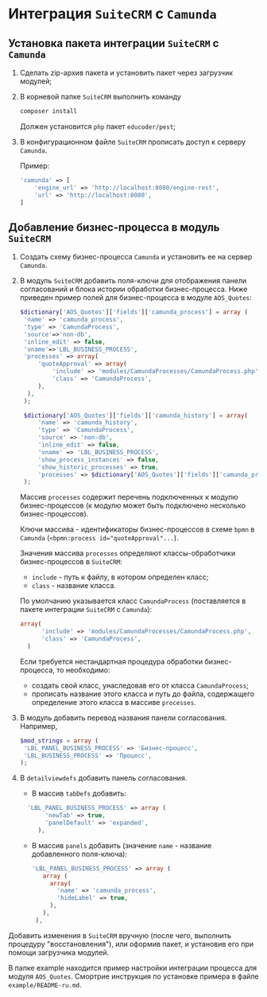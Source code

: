 # Интеграция `SuiteCRM` с `Camunda`

## Установка пакета интеграции `SuiteCRM` с `Camunda`

1. Сделать zip-архив пакета и установить пакет через загрузчик модулей;
2. В корневой папке `SuiteCRM` выполнить команду 

   ```sh
   composer install 
   ```
   Должен установится `php` пакет `educoder/pest`;

3. В конфигурационном файле `SuiteCRM` прописать доступ к серверу `Camunda`. 

   Пример: 

   ```php
   'camunda' => [
       'engine_url' => 'http://localhost:8080/engine-rest',
       'url' => 'http://localhost:8080',
   ]
   ```   

## Добавление бизнес-процесса в модуль `SuiteCRM`

1. Создать схему бизнес-процесса `Camunda` и установить ее на сервер `Camunda`.     
   
2. В модуль `SuiteCRM` добавить поля-ключи для отображения панели согласований и блока истории обработки бизнес-процесса. Ниже приведен пример полей для бизнес-процесса в модуле `AOS_Quotes`:

   ```php
   $dictionary['AOS_Quotes']['fields']['camunda_process'] = array (
    'name' => 'camunda_process',
    'type' => 'CamundaProcess',
    'source'=>'non-db',
    'inline_edit' => false,
    'vname'=>'LBL_BUSINESS_PROCESS',
    'processes' => array(
        'quoteApproval' => array(
            'include' => 'modules/CamundaProcesses/CamundaProcess.php',
            'class' => 'CamundaProcess',
        ),
     ),
    );

    $dictionary['AOS_Quotes']['fields']['camunda_history'] = array(
        'name' => 'camunda_history',
        'type' => 'CamundaProcess',
        'source' => 'non-db',
        'inline_edit' => false,
        'vname' => 'LBL_BUSINESS_PROCESS',
        'show_process_instances' => false,
        'show_historic_processes' => true,
        'processes' => $dictionary['AOS_Quotes']['fields']['camunda_process']['processes'],
    );
    ```

   Массив `processes` содержит перечень подключенных к модулю бизнес-процессов (к модулю может быть подключено несколько бизнес-процессов). 
    
   Ключи массива  - идентификаторы бизнес-процессов в схеме `bpmn` в `Camunda` (`<bpmn:process id="quoteApproval"...`). 

   Значения массива `processes` определяют классы-обработчики бизнес-процессов в `SuiteCRM`:

   * `include` - путь к файлу, в котором определен класс;
   * `class` - название класса.

   По умолчанию указывается класс `CamundaProcess` (поставляется в пакете интеграции `SuiteCRM` с `Camunda`):

   ```php
   array(
         'include' => 'modules/CamundaProcesses/CamundaProcess.php',
         'class' => 'CamundaProcess',
     )
   ```

   Если требуется нестандартная процедура обработки бизнес-процесса, то необходимо:
   - создать свой класс, унаследовав его от класса `CamundaProcess`;
   - прописать название этого класса и путь до файла, содержащего определение этого класса в массиве `processes`.

3. В модуль добавить перевод названия панели согласования. Например,

   ```php
   $mod_strings = array (
    'LBL_PANEL_BUSINESS_PROCESS' => 'Бизнес-процесс',
    'LBL_BUSINESS_PROCESS' => 'Процесс',
   );
   ```

4. В `detailviewdefs` добавить панель согласования. 

   * В массив `tabDefs` добавить:

   ```php
     'LBL_PANEL_BUSINESS_PROCESS' => array (
          'newTab' => true,
          'panelDefault' => 'expanded',
        ), 
   ```

   * В массив `panels` добавить (значение `name` - название добавленного поля-ключа):

     ```php
     'LBL_PANEL_BUSINESS_PROCESS' => array (        
        array (
          array(
            'name' => 'camunda_process',
            'hideLabel' => true,
          ),
        ),
      ),

     ```

Добавить изменения в `SuiteCRM` вручную (после чего, выполнить процедуру "восстановления"), или оформив пакет, и установив его при помощи загрузчика модулей.

В папке example находится пример настройки интеграции процесса для модуля `AOS_Quotes`. 
Смортрие инструкция по установке примера в файле `example/README-ru.md`.
